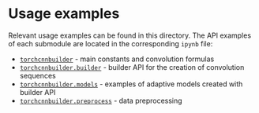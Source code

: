 # Usage examples

Relevant usage examples can be found in this directory. The API examples of each submodule are located in the corresponding `ipynb` file:
- [`torchcnnbuilder`](./examples.ipynb) - main constants and convolution formulas
- [`torchcnnbuilder.builder`](./builder_examples.ipynb) - builder API for the creation of convolution sequences
- [`torchcnnbuilder.models`](./model_examples.ipynb) - examples of adaptive models created with builder API 
- [`torchcnnbuilder.preprocess`](./preprocess_examples.ipynb) - data preprocessing
